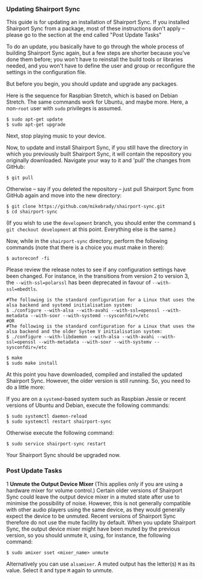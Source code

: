 
### Updating Shairport Sync
This guide is for updating an installation of Shairport Sync. If you installed Shairport Sync from a package, most of these instructions don't apply – please go to the section at the end called "Post Update Tasks"

To do an update, you basically have to go through the whole process of building Shairport Sync again,
but a few steps are shorter because you've done them before; you won't have to reinstall the build tools or libraries needed, and you won't have to define the user and group or reconfigure the settings in the configuration file.

But before you begin, you should update and upgrade any packages.

Here is the sequence for Raspbian Stretch, which is based on Debian Stretch. The same commands work for Ubuntu, and maybe more. Here, a non-`root` user with `sudo` privileges is assumed.

```
$ sudo apt-get update
$ sudo apt-get upgrade
```
Next, stop playing music to your device.

Now, to update and install Shairport Sync, if you still have the directory in which you previously built Shairport Sync, it will contain the repository you originally downloaded. Navigate your way to it and 'pull' the changes from GitHub:

```
$ git pull
```
Otherwise – say if you deleted the repository – just pull Shairport Sync from GitHub again and move into the new directory:
```
$ git clone https://github.com/mikebrady/shairport-sync.git
$ cd shairport-sync
```
(If you wish to use the `development` branch, you should enter the command `$ git checkout development` at this point. Everything else is the same.)

Now, while in the `shairport-sync` directory, perform the following commands (note that there is a choice you must make in there):
```
$ autoreconf -fi
```
Please review the release notes to see if any configuration settings have been changed. For instance, in the transitions from version 2 to version 3, the `--with-ssl=polarssl` has been deprecated in favour of `--with-ssl=mbedtls`.
```
#The following is the standard configuration for a Linux that uses the alsa backend and systemd initialisation system:
$ ./configure --with-alsa --with-avahi --with-ssl=openssl --with-metadata --with-soxr --with-systemd --sysconfdir=/etc
#OR
#The following is the standard configuration for a Linux that uses the alsa backend and the older System V initialisation system:
$ ./configure --with-libdaemon --with-alsa --with-avahi --with-ssl=openssl --with-metadata --with-soxr --with-systemv --sysconfdir=/etc

$ make
$ sudo make install
```
At this point you have downloaded, compiled and installed the updated Shairport Sync. However, the older version is still running. So, you need to do a little more: 

If you are on a `systemd`-based system such as Raspbian Jessie or recent versions of Ubuntu and Debian, execute the following commands:
```
$ sudo systemctl daemon-reload
$ sudo systemctl restart shairport-sync
```
Otherwise execute the following command:
```
$ sudo service shairport-sync restart
```

Your Shairport Sync should be upgraded now. 

### Post Update Tasks
1 **Unmute the Output Device Mixer** (This applies only if you are using a hardware mixer for volume control.) Certain older versions of Shairport Sync could leave the output device mixer in a muted state after use to minimise the possibility of noise. However, this is not generally compatible with other audio players using the same device, as they would generally expect the device to be unmuted. Recent versions of Shairport Sync therefore do not use the mute facility by default. When you update Shairport Sync, the output device mixer might have been muted by the previous version, so you should unmute it, using, for instance, the following command:
```
$ sudo amixer sset <mixer_name> unmute
```
Alternatively you can use `alsamixer`. A muted output has the letter(s) `M` as its value. Select it and type `M` again to unmute. 


